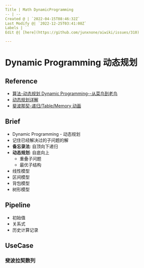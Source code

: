 ```yaml
---
Title | Math DynamicProgramming
-- | --
Created @ | `2022-04-15T08:46:32Z`
Last Modify @| `2022-12-25T03:41:08Z`
Labels | ``
Edit @| [here](https://github.com/junxnone/aiwiki/issues/310)

---
```

# Dynamic Programming 动态规划

## Reference
- [算法-动态规划 Dynamic Programming--从菜鸟到老鸟](https://blog.csdn.net/u013309870/article/details/75193592)
- [动态规划详解](https://cloud.tencent.com/developer/article/1817113)
- [斐波那契-递归/Table/Memory 动画](https://www.cs.usfca.edu/~galles/visualization/DPFib.html)


## Brief
- Dynamic Programming - 动态规划
- 记住已经解决过的子问题的解
- **备忘录法**: 自顶向下递归
- **动态规划**: 自底向上
  - 重叠子问题
  - 最优子结构
- 线性模型
- 区间模型
- 背包模型
- 树形模型

## Pipeline
- 初始值
- 关系式
- 历史计算记录

## UseCase
### 斐波拉契数列

